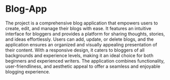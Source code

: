 # Blog-App
The project is a comprehensive blog application that empowers users to create, edit, and manage their blogs with ease. It features an intuitive interface for bloggers and provides a platform for sharing thoughts, stories, and ideas effortlessly. Users can add, update, or delete blogs, and the application ensures an organized and visually appealing presentation of their content. With a responsive design, it caters to bloggers of all backgrounds and experience levels, making it an ideal choice for both beginners and experienced writers. The application combines functionality, user-friendliness, and aesthetic appeal to offer a seamless and enjoyable blogging experience.
